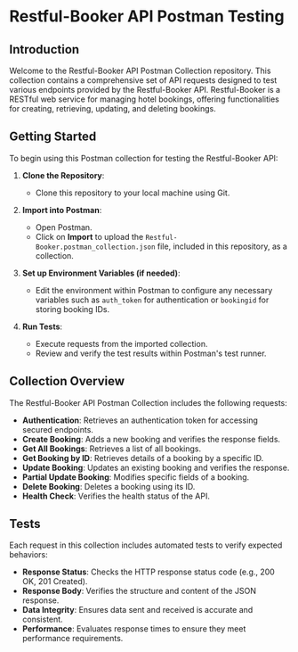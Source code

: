 # Restful-Booker API Postman Testing

## Introduction

Welcome to the Restful-Booker API Postman Collection repository. This collection contains a comprehensive set of API requests designed to test various endpoints provided by the Restful-Booker API. Restful-Booker is a RESTful web service for managing hotel bookings, offering functionalities for creating, retrieving, updating, and deleting bookings.

## Getting Started

To begin using this Postman collection for testing the Restful-Booker API:

1. **Clone the Repository**:
   - Clone this repository to your local machine using Git.

2. **Import into Postman**:
   - Open Postman.
   - Click on **Import** to upload the `Restful-Booker.postman_collection.json` file, included in this repository, as a collection.

3. **Set up Environment Variables (if needed)**:
   - Edit the environment within Postman to configure any necessary variables such as `auth_token` for authentication or `bookingid` for storing booking IDs.

4. **Run Tests**:
   - Execute requests from the imported collection.
   - Review and verify the test results within Postman's test runner.

## Collection Overview

The Restful-Booker API Postman Collection includes the following requests:

- **Authentication**: Retrieves an authentication token for accessing secured endpoints.
- **Create Booking**: Adds a new booking and verifies the response fields.
- **Get All Bookings**: Retrieves a list of all bookings.
- **Get Booking by ID**: Retrieves details of a booking by a specific ID.
- **Update Booking**: Updates an existing booking and verifies the response.
- **Partial Update Booking**: Modifies specific fields of a booking.
- **Delete Booking**: Deletes a booking using its ID.
- **Health Check**: Verifies the health status of the API.

## Tests

Each request in this collection includes automated tests to verify expected behaviors:

- **Response Status**: Checks the HTTP response status code (e.g., 200 OK, 201 Created).
- **Response Body**: Verifies the structure and content of the JSON response.
- **Data Integrity**: Ensures data sent and received is accurate and consistent.
- **Performance**: Evaluates response times to ensure they meet performance requirements.

